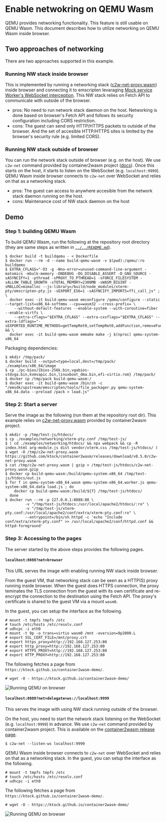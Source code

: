 # Enable netwokring on QEMU Wasm

QEMU provides networking functionality.
This feature is still usable on QEMU Wasm.
This document describes how to utilize networking on QEMU Wasm inside browser.

## Two approaches of networking

There are two approaches supported in this example.

### Running NW stack inside browser

This is implemented by running a networking stack ([c2w-net-proxy.wasm](https://github.com/ktock/container2wasm/tree/da372f28342f73be1857e1ab5f67eae56280b021/extras/c2w-net-proxy)) inside browser and connecting it to emscripten levaraging [Mock service Worker's WebSocket interception](https://mswjs.io/docs/basics/handling-websocket-events/).
This NW stack relies on Fetch API to communicate with outside of the browser.

- pros: No need to run network stack daemon on the host. Networking is done based on browser's Fetch API and follows its security configuration including CORS restriction.
- cons: The guest can send only HTTP/HTTPS packets to outside of the browser. And the set of accesible HTTP/HTTPS sites is limited by the browser's security rule (e.g. limited CORS).

### Running NW stack outside of browser

You can run the network stack outside of browser (e.g. on the host).
We use `c2w-net` command provided by container2wasm project ([docs](https://github.com/ktock/container2wasm/tree/b2189feb7b80bc351ec20a9b4cdb046ad1466a5c/examples/networking/websocket)).
Once this starts on the host, it starts to listen on the WebSocket (e.g. `localhost:9999`).
QEMU Wasm inside browser connects to `c2w-net` over WebSocket and relies on that as a networking stack.

- pros: The guest can access to anywhere accesible from the network stack daemon running on the host.
- cons: Maintenance cost of NW stack daemon on the host

## Demo

### Step 1: building QEMU Wasm

To build QEMU Wasm, run the following at the repository root directory (they are same steps as written in [`../../README.md`](../../README.md)).

```console
$ docker build -t buildqemu - < Dockerfile
$ docker run --rm -d --name build-qemu-wasm -v $(pwd):/qemu/:ro buildqemu
$ EXTRA_CFLAGS="-O3 -g -Wno-error=unused-command-line-argument -matomics -mbulk-memory -DNDEBUG -DG_DISABLE_ASSERT -D_GNU_SOURCE -sASYNCIFY=1 -pthread -sPROXY_TO_PTHREAD=1 -sFORCE_FILESYSTEM -sALLOW_TABLE_GROWTH -sTOTAL_MEMORY=2300MB -sWASM_BIGINT -sMALLOC=mimalloc --js-library=/build/node_modules/xterm-pty/emscripten-pty.js -sEXPORT_ES6=1 -sASYNCIFY_IMPORTS=ffi_call_js" ; \
  docker exec -it build-qemu-wasm emconfigure /qemu/configure --static --target-list=x86_64-softmmu --cpu=wasm32 --cross-prefix= \
    --without-default-features --enable-system --with-coroutine=fiber --enable-virtfs \
    --extra-cflags="$EXTRA_CFLAGS" --extra-cxxflags="$EXTRA_CFLAGS" --extra-ldflags="-sEXPORTED_RUNTIME_METHODS=getTempRet0,setTempRet0,addFunction,removeFunction,TTY,FS" && \
  docker exec -it build-qemu-wasm emmake make -j $(nproc) qemu-system-x86_64
```

Packaging dependencies:

```console
$ mkdir /tmp/pack/
$ docker build --output=type=local,dest=/tmp/pack/ ./examples/x86_64/image
$ cp ./pc-bios/{bios-256k.bin,vgabios-stdvga.bin,kvmvapic.bin,linuxboot_dma.bin,efi-virtio.rom} /tmp/pack/
$ docker cp /tmp/pack build-qemu-wasm:/
$ docker exec -it build-qemu-wasm /bin/sh -c "/emsdk/upstream/emscripten/tools/file_packager.py qemu-system-x86_64.data --preload /pack > load.js"
```

### Step 2: Start a server

Serve the image as the following (run them at the repository root dir).
This example relies on [c2w-net-proxy.wasm](https://github.com/ktock/container2wasm/tree/da372f28342f73be1857e1ab5f67eae56280b021/extras/c2w-net-proxy) provided by container2wasm project.

```
$ mkdir -p /tmp/test-js/htdocs/
$ cp ./examples/networking/xterm-pty.conf /tmp/test-js/
$ ( cd ./examples/networking/htdocs/ && npx webpack && cp -R index.html arg-module.js dist vendor/xterm.css /tmp/test-js/htdocs/ )
$ wget -O /tmp/c2w-net-proxy.wasm https://github.com/ktock/container2wasm/releases/download/v0.5.0/c2w-net-proxy.wasm
$ cat /tmp/c2w-net-proxy.wasm | gzip > /tmp/test-js/htdocs/c2w-net-proxy.wasm.gzip
$ docker cp build-qemu-wasm:/build/qemu-system-x86_64 /tmp/test-js/htdocs/out.js
$ for f in qemu-system-x86_64.wasm qemu-system-x86_64.worker.js qemu-system-x86_64.data load.js ; do
    docker cp build-qemu-wasm:/build/${f} /tmp/test-js/htdocs/
  done
$ docker run --rm -p 127.0.0.1:8088:80 \
         -v "/tmp/test-js/htdocs:/usr/local/apache2/htdocs/:ro" \
         -v "/tmp/test-js/xterm-pty.conf:/usr/local/apache2/conf/extra/xterm-pty.conf:ro" \
         --entrypoint=/bin/sh httpd -c 'echo "Include conf/extra/xterm-pty.conf" >> /usr/local/apache2/conf/httpd.conf && httpd-foreground'
```

### Step 3: Accessing to the pages

The server started by the above steps provides the following pages.

#### `localhost:8088?net=browser` 

This URL serves the image with enabling running NW stack inside browser.

From the guest VM, that networking stack can be seen as a HTTP(S) proxy running inside browser.
When the guest does HTTPS connection, the proxy teminates the TLS connection from the guest with its own certificate and re-encrypt the connection to the destination using the Fetch API.
The proxy's certificate is shared to the guest VM via a mount `wasm0`.

In the guest, you can setup the interface as the following.

```
# mount -t tmpfs tmpfs /etc
# touch /etc/hosts /etc/resolv.conf
# udhcpc -i eth0
# mount -t 9p -o trans=virtio wasm0 /mnt -oversion=9p2000.L
# export SSL_CERT_FILE=/mnt/proxy.crt
# export https_proxy=http://192.168.127.253:80
# export http_proxy=http://192.168.127.253:80
# export HTTPS_PROXY=http://192.168.127.253:80
# export HTTP_PROXY=http://192.168.127.253:80
```

The following fetches a page from `https://ktock.github.io/container2wasm-demo/`.

```
# wget -O - https://ktock.github.io/container2wasm-demo/
```

![Running QEMU on browser](../../images/x86_64-nw-fetch.png)

#### `localhost:8088?net=delegate=ws://localhost:9999`

This serves the image with using NW stack running outside of the browser.

On the host, you need to start the network stack listening on the WebSocket (e.g. `localhost:9999`) in advance.
We use `c2w-net` command provided by container2wasm project.
This is available on the [container2wasm release page](https://github.com/ktock/container2wasm/releases).

```
$ c2w-net --listen-ws localhost:9999
```

QEMU Wasm inside browser connects to `c2w-net` over WebSocket and relies on that as a networking stack.
In the guest, you can setup the interface as the following.

```
# mount -t tmpfs tmpfs /etc
# touch /etc/hosts /etc/resolv.conf
# udhcpc -i eth0
```

The following fetches a page from `https://ktock.github.io/container2wasm-demo/`.

```
# wget -O - https://ktock.github.io/container2wasm-demo/
```

![Running QEMU on browser](../../images/x86_64-nw-ws.png)
